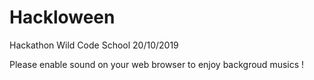 # Hackloween
Hackathon Wild Code School 20/10/2019

Please enable sound on your web browser to enjoy backgroud musics !
